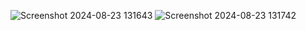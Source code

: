![Screenshot 2024-08-23 131643](https://github.com/user-attachments/assets/d8800608-1e0e-4bd8-af6c-d753bcec7ce4)
![Screenshot 2024-08-23 131742](https://github.com/user-attachments/assets/caa3561a-7405-4825-874e-c69a6a7c2077)
